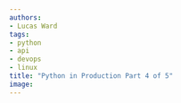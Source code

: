 ```yaml
---
authors:
- Lucas Ward
tags:
- python
- api
- devops
- linux
title: "Python in Production Part 4 of 5"
image: 
---
```


